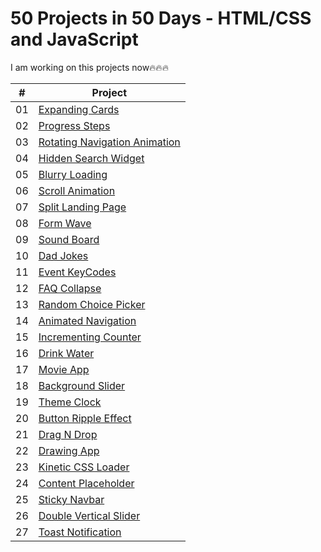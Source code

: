 # 50 Projects in 50 Days - HTML/CSS and JavaScript

I am working on this projects now🔥🔥🔥

|  #  | Project                                                                                                                                |
| :-: | -------------------------------------------------------------------------------------------------------------------------------------- |
| 01  | [Expanding Cards](https://github.com/tankistttt/50-projects-in-50-days/tree/master/Day%2001%20-%20Expanding%20cards)                   |
| 02  | [Progress Steps](https://github.com/tankistttt/50-projects-in-50-days/tree/master/Day%2002%20-%20Progress%20Steps)                     |
| 03  | [Rotating Navigation Animation](https://github.com/tankistttt/50-projects-in-50-days/tree/master/Day%2003%20-%20Rotating%20Navigation) |
| 04  | [Hidden Search Widget](https://github.com/tankistttt/50-projects-in-50-days/tree/master/Day%2004%20-%20Hidden%20Search%20Widget)       |
| 05  | [Blurry Loading](https://github.com/tankistttt/50-projects-in-50-days/tree/master/Day%2005%20-%20Blurry%20Loading)                     |
| 06  | [Scroll Animation](https://github.com/tankistttt/50-projects-in-50-days/tree/master/Day%2006%20-%20Scroll%20Animation)                 |
| 07  | [Split Landing Page](https://github.com/tankistttt/50-projects-in-50-days/tree/master/Day%2007%20-%20Split%20Landing%20Page)           |
| 08  | [Form Wave](https://github.com/tankistttt/50-projects-in-50-days/tree/master/Day%2008%20-%20Form%20Wave%20Animation)                   |
| 09  | [Sound Board](https://github.com/tankistttt/50-projects-in-50-days/tree/master/Day%2009%20-%20Sound%20Board)                           |
| 10  | [Dad Jokes](https://github.com/tankistttt/50-projects-in-50-days/tree/master/Day%2010%20-%20Dad%20Jokes)                               |
| 11  | [Event KeyCodes](https://github.com/tankistttt/50-projects-in-50-days/tree/master/Day%2011%20-%20Event%20KeyCodes)                     |
| 12  | [FAQ Collapse](https://github.com/tankistttt/50-projects-in-50-days/tree/master/Day%2012%20-%20FAQ%20Collapse)                         |
| 13  | [Random Choice Picker](https://github.com/tankistttt/50-projects-in-50-days/tree/master/Day%2013%20-%20Random%20Choice%20Picker)       |
| 14  | [Animated Navigation](https://github.com/tankistttt/50-projects-in-50-days/tree/master/Day%2014%20-%20Animated%20Navigation)           |
| 15  | [Incrementing Counter](https://github.com/tankistttt/50-projects-in-50-days/tree/master/Day%2015%20-%20Incrementing%20Counter)         |
| 16  | [Drink Water](https://github.com/tankistttt/50-projects-in-50-days/tree/master/Day%2016%20-%20Drink%20Water)                           |
| 17  | [Movie App](https://github.com/tankistttt/50-projects-in-50-days/tree/master/Day%2017%20-%20Movie%20App)                               |
| 18  | [Background Slider](https://github.com/tankistttt/50-projects-in-50-days/tree/master/Day%2018%20-%20Background%20Slider)               |
| 19  | [Theme Clock](https://github.com/tankistttt/50-projects-in-50-days/tree/master/Day%2019%20-%20Theme%20Clock)                           |
| 20  | [Button Ripple Effect](https://github.com/tankistttt/50-projects-in-50-days/tree/master/Day%2020%20-%20Button%20Ripple%20Effect)       |
| 21  | [Drag N Drop](https://github.com/tankistttt/50-projects-in-50-days/tree/master/Day%2021%20-%20Drag%20N%20Drop)                         |
| 22  | [Drawing App](https://github.com/tankistttt/50-projects-in-50-days/tree/master/Day%2022%20-%20Drawing%20App)                           |
| 23  | [Kinetic CSS Loader](https://github.com/tankistttt/50-projects-in-50-days/tree/master/Day%2023%20-%20Kinetic%20CSS%20Loader)           |
| 24  | [Content Placeholder](https://github.com/tankistttt/50-projects-in-50-days/tree/master/Day%2024%20-%20Content%20Placeholder)           |
| 25  | [Sticky Navbar](https://github.com/tankistttt/50-projects-in-50-days/tree/master/Day%2025%20-%20Sticky%20Navbar)                       |
| 26  | [Double Vertical Slider](https://github.com/tankistttt/50-projects-in-50-days/tree/master/Day%2026%20-%20Double%20Vertical%20Slider)   |
| 27  | [Toast Notification](https://github.com/tankistttt/50-projects-in-50-days/tree/master/Day%2027%20-%20Toast%20Notification)             |
